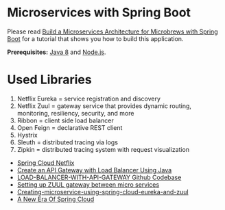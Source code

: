 # Microservices with Spring Boot


Please read [Build a Microservices Architecture for Microbrews with Spring Boot](https://developer.okta.com/blog/2017/06/15/build-microservices-architecture-spring-boot) for a tutorial that shows you how to build this application.

**Prerequisites:** [Java 8](http://www.oracle.com/technetwork/java/javase/downloads/jdk8-downloads-2133151.html) and [Node.js](https://nodejs.org/).
# Used Libraries
  1. Netflix Eureka = service registration and discovery
  2. Netflix Zuul = gateway service that provides dynamic routing, monitoring, resiliency, security, and more
  3. Ribbon = client side load balancer
  4. Open Feign = declarative REST client
  5. Hystrix
  6. Sleuth = distributed tracing via logs
  7. Zipkin = distributed tracing system with request visualization
* [Spring Cloud Netflix](https://cloud.spring.io/spring-cloud-netflix/2.0.x/single/spring-cloud-netflix.html)
* [Create an API Gateway with Load Balancer Using Java](https://dzone.com/articles/create-an-api-gateway-with-load-balancer-in-java)
* [LOAD-BALANCER-WITH-API-GATEWAY Github Codebase](https://github.com/VishnuViswam/LOAD-BALANCER-WITH-API-GATEWAY)
* [Setting up ZUUL gateway between micro services](https://stackoverflow.com/questions/64427773/setting-up-zuul-gateway-between-micro-services)
* [Creating-microservice-using-spring-cloud-eureka-and-zuul](https://piotrminkowski.wordpress.com/2017/02/05/part-1-creating-microservice-using-spring-cloud-eureka-and-zuul/)
* [A New Era Of Spring Cloud](https://dzone.com/articles/a-new-era-of-spring-cloud)


